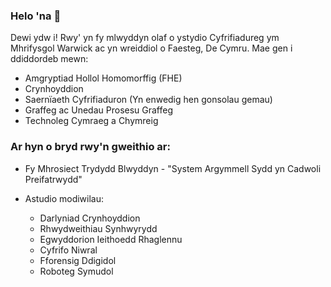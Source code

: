 ### Helo 'na 👋
Dewi ydw i! Rwy' yn fy mlwyddyn olaf o ystydio Cyfrifiadureg ym Mhrifysgol Warwick ac yn wreiddiol o Faesteg, De Cymru. Mae gen i ddiddordeb mewn:
 * Amgryptiad Hollol Homomorffig (FHE)
 * Crynhoyddion
 * Saernïaeth Cyfrifiaduron (Yn enwedig hen gonsolau gemau)
 * Graffeg ac Unedau Prosesu Graffeg
 * Technoleg Cymraeg a Chymreig

### Ar hyn o bryd rwy'n gweithio ar: 
* Fy Mhrosiect Trydydd Blwyddyn - "System Argymmell Sydd yn Cadwoli Preifatrwydd"

* Astudio modiwilau:
    * Darlyniad Crynhoyddion
    * Rhwydweithiau Synhwyrydd 
    * Egwyddorion Ieithoedd Rhaglennu
    * Cyfrifo Niwral
    * Fforensig Ddigidol
    * Roboteg Symudol
